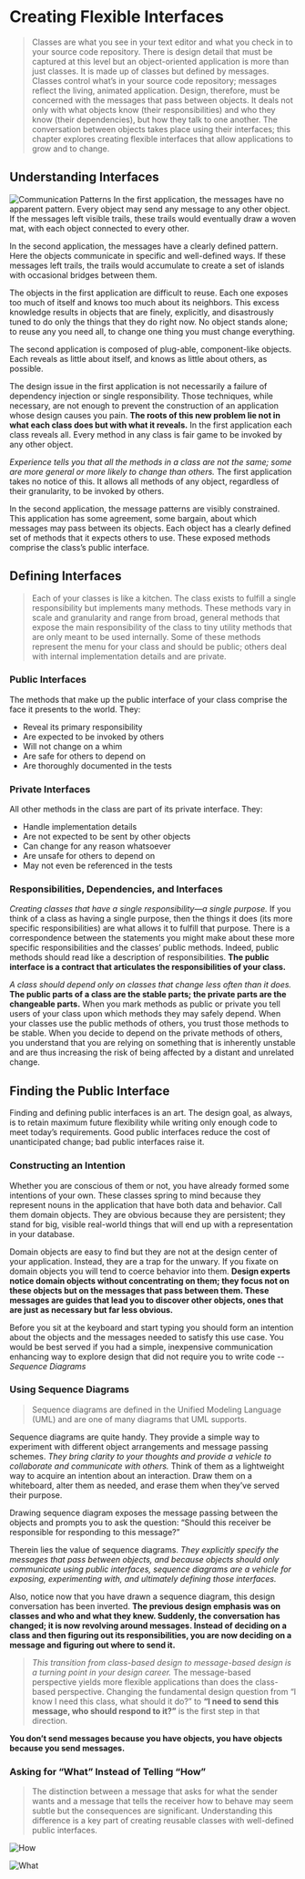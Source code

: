 # Creating Flexible Interfaces

> Classes are what you see in your text editor and what you check in to your source code repository. There is design detail that must be captured at this level but an object-oriented application is more than just classes. It is made up of classes but defined by messages. Classes control what’s in your source code repository; messages reflect the living, animated application. Design, therefore, must be concerned with the messages that pass between objects. It deals not only with what objects know (their responsibilities) and who they know (their dependencies), but how they talk to one another. The conversation between objects takes place using their interfaces; this chapter explores creating flexible interfaces that allow applications to grow and to change.

## Understanding Interfaces

![Communication Patterns](./4.1.png)
In the first application, the messages have no apparent pattern. Every object may send any message to any other object. If the messages left visible trails, these trails would eventually draw a woven mat, with each object connected to every other.

In the second application, the messages have a clearly defined pattern. Here the objects communicate in specific and well-defined ways. If these messages left trails, the trails would accumulate to create a set of islands with occasional bridges between them.

The objects in the first application are difficult to reuse. Each one exposes too much of itself and knows too much about its neighbors. This excess knowledge results in objects that are finely, explicitly, and disastrously tuned to do only the things that they do right now. No object stands alone; to reuse any you need all, to change one thing you must change everything.

The second application is composed of plug-able, component-like objects. Each reveals as little about itself, and knows as little about others, as possible.

The design issue in the first application is not necessarily a failure of dependency injection or single responsibility. Those techniques, while necessary, are not enough to prevent the construction of an application whose design causes you pain. **The roots of this new problem lie not in what each class does but with what it reveals.** In the first application each class reveals all. Every method in any class is fair game to be invoked by any other object.

_Experience tells you that all the methods in a class are not the same; some are more general or more likely to change than others._ The first application takes no notice of this. It allows all methods of any object, regardless of their granularity, to be invoked by others.

In the second application, the message patterns are visibly constrained. This application has some agreement, some bargain, about which messages may pass between its objects. Each object has a clearly defined set of methods that it expects others to use.
These exposed methods comprise the class’s public interface.

## Defining Interfaces

> Each of your classes is like a kitchen. The class exists to fulfill a single responsibility but implements many methods. These methods vary in scale and granularity and range from broad, general methods that expose the main responsibility of the class to tiny utility methods that are only meant to be used internally. Some of these methods represent the menu for your class and should be public; others deal with internal implementation details and are private.

### Public Interfaces

The methods that make up the public interface of your class comprise the face it presents to the world. They:

- Reveal its primary responsibility
- Are expected to be invoked by others
- Will not change on a whim
- Are safe for others to depend on
- Are thoroughly documented in the tests

### Private Interfaces

All other methods in the class are part of its private interface. They:

- Handle implementation details
- Are not expected to be sent by other objects
- Can change for any reason whatsoever
- Are unsafe for others to depend on
- May not even be referenced in the tests

### Responsibilities, Dependencies, and Interfaces

_Creating classes that have a single responsibility—a single purpose._ If you think of a class as having a single purpose, then the things it does (its more specific responsibilities) are what allows it to fulfill that purpose. There is a correspondence between the statements you might make about these more specific responsibilities and the classes’ public methods. Indeed, public methods should read like a description of responsibilities. **The public interface is a contract that articulates the responsibilities of your class.**

_A class should depend only on classes that change less often than it
does._ **The public parts of a class are the stable parts; the private parts are the changeable parts.** When you mark methods as public or private you tell users of your class upon which methods they may safely depend. When your classes use the public methods of others, you trust those methods to be stable. When you decide to depend on the private methods of others, you understand that you are relying on something that is inherently unstable and are thus increasing the risk of being affected by a distant and
unrelated change.

## Finding the Public Interface

Finding and defining public interfaces is an art. The design goal, as always, is to retain maximum future flexibility while writing only enough code to meet today’s requirements. Good public interfaces reduce the cost of unanticipated change; bad public interfaces raise it.

### Constructing an Intention

Whether you are conscious of them or not, you have already formed some intentions of your own. These classes spring to mind because they represent nouns in the application that have both data and behavior. Call them domain objects. They are obvious because they are persistent; they stand for big, visible real-world things that will end up with a representation in your database.

Domain objects are easy to find but they are not at the design center of your application. Instead, they are a trap for the unwary. If you fixate on domain objects you will tend to coerce behavior into them. **Design experts notice domain objects without concentrating on them; they focus not on these objects but on the messages that pass between them. These messages are guides that lead you to discover other objects, ones that are just as necessary but far less obvious.**

Before you sit at the keyboard and start typing you should form an intention about the objects and the messages needed to satisfy this use case. You would be best served if you had a simple, inexpensive communication enhancing way to explore design that did not require you to write code -- _Sequence Diagrams_

### Using Sequence Diagrams

> Sequence diagrams are defined in the Unified Modeling Language (UML) and are one of many diagrams that UML supports.

Sequence diagrams are quite handy. They provide a simple way to experiment with different object arrangements and message passing schemes. _They bring clarity to your thoughts and provide a vehicle to collaborate and communicate with others._ Think of them as a lightweight way to acquire an intention about an interaction. Draw them on a whiteboard, alter them as needed, and erase them when they’ve served their purpose.

Drawing sequence diagram exposes the message passing between the objects and prompts you to ask the question: “Should this receiver be responsible for responding to this message?”

Therein lies the value of sequence diagrams. _They explicitly specify the messages that pass between objects, and because objects should only communicate using public interfaces, sequence diagrams are a vehicle for exposing, experimenting with, and ultimately defining those interfaces._

Also, notice now that you have drawn a sequence diagram, this design conversation has been inverted. **The previous design emphasis was on classes and who and what they knew. Suddenly, the conversation has changed; it is now revolving around messages. Instead of deciding on a class and then figuring out its responsibilities, you are now deciding on a message and figuring out where to send it.**

> _This transition from class-based design to message-based design is a turning point in your design career._ The message-based perspective yields more flexible applications than does the class-based perspective. Changing the fundamental design question from “I know I need this class, what should it do?” to **“I need to send this message, who should respond to it?”** is the first step in that direction.

**You don’t send messages because you have objects, you have objects because you send messages.**

### Asking for “What” Instead of Telling “How”

> The distinction between a message that asks for what the sender wants and a message that tells the receiver how to behave may seem subtle but the consequences are significant. Understanding this difference is a key part of creating reusable classes with well-defined public interfaces.

![How](./4.5.png)

![What](./4.6.png)
